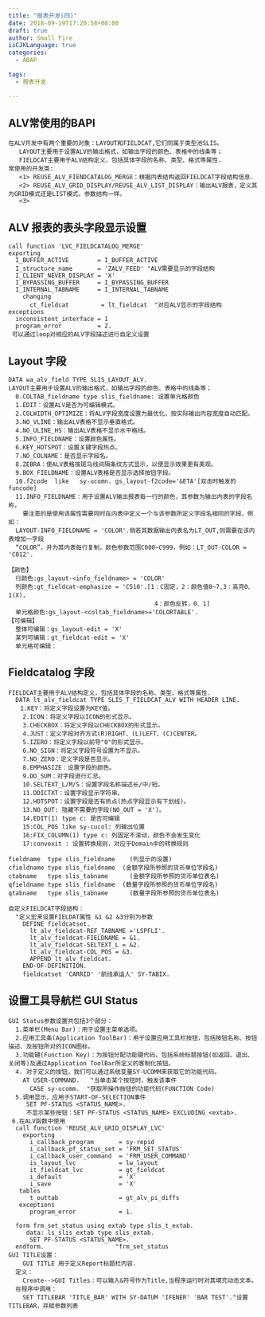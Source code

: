 ```yaml
---
title: "报表开发(四)"
date: 2018-09-19T17:20:58+08:00
draft: true
author: Small Fire
isCJKLanguage: true
categories: 
  - ABAP

tags: 
  - 报表开发

---
```




##  ALV常使用的BAPI

    在ALV开发中有两个重要的对象：LAYOUT和FIELDCAT,它们同属于类型池SLIS。
       LAYOUT主要用于设置ALV的输出格式，如输出字段的颜色、表格中的线条等；
       FIELDCAT主要用于ALV结构定义，包括具体字段的名称、类型、格式等属性.
    常使用的开发类:
       <1> REUSE_ALV_FIENDCATALOG_MERGE：根据内表结构返回FIELDCAT字段结构信息.
       <2> REUSE_ALV_GRID_DISPLAY/REUSE_ALV_LIST_DISPLAY：输出ALV报表，定义其为GRID模式还是LIST模式。参数结构一样。
       <3>
## ALV 报表的表头字段显示设置
    call function 'LVC_FIELDCATALOG_MERGE'
    exporting
      I_BUFFER_ACTIVE        = I_BUFFER_ACTIVE
      I_structure_name       = 'ZALV_FEED' "ALV需要显示的字段结构
      I_CLIENT_NEVER_DISPLAY = 'X'
      I_BYPASSING_BUFFER     = I_BYPASSING_BUFFER
      I_INTERNAL_TABNAME     = I_INTERNAL_TABNAME
        changing
          ct_fieldcat         = lt_fieldcat  "对应ALV显示的字段结构
    exceptions
      inconsistent_interface = 1
      program_error          = 2.
     可以通过loop对相应的ALV字段描述进行自定义设置

## Layout 字段
    DATA wa_alv_field TYPE SLIS_LAYOUT_ALV.
    LAYOUT主要用于设置ALV的输出格式，如输出字段的颜色、表格中的线条等；
      0.COLTAB_fieldname type slis_fieldname: 设置单元格颜色
      1.EDIT：设置ALV是否为可编辑模式。
      2.COLWIDTH_OPTIMIZE：将ALV字段宽度设置为最优化，按实际输出内容宽度自动匹配。
      3.NO_VLINE：输出ALV表格不显示垂直格式。
      4.NO_ULINE_HS：输出ALV表格不显示水平格线。
      5.INFO_FIELDNAME：设置颜色属性。
      6.KEY_HOTSPOT：设置关键字段热点。
      7.NO_COLNAME：是否显示字段名。
      8.ZEBRA：使ALV表格按斑马线间隔条纹方式显示，以便显示效果更有美观。
      9.BOX_FIELDNAME：设置ALV表格是否显示选择按钮字段。
      10.f2code  like   sy-ucomn. gs_layout-f2code='&ETA'[双击时触发的funcode]
      11.INFO_FIELDNAME：用于设置ALV输出报表每一行的颜色，其参数为输出内表的字段名称，
        要注意的是使用该属性需要同时在内表中定义一个与该参数所定义字段名相同的字段，例如：
      LAYOUT-INFO_FIELDNAME = 'COLOR'.倘若其数据输出内表名为LT_OUT,则需要在该内表增加一字段
      “COLOR”，并为其内表每行复制，颜色参数范围C000~C999，例如：LT_OUT-COLOR = 'C012'.
    
    【颜色】
      行颜色:gs_layout-<info_fieldname> = 'COLOR'
      列颜色:gt_fieldcat-emphasize = 'C510'.[1：C固定，2：颜色值0~7,3：高亮0、1(X)，
                                             4：颜色反转，0、1]
      单元格颜色:gs_layout-<coltab_fieldname>='COLORTABLE'.
    【可编辑】
      整体可编辑：gs_layout-edit = 'X' 
      某列可编辑：gt_fieldcat-edit = 'X'
      单元格可编辑：
## Fieldcatalog 字段
    FIELDCAT主要用于ALV结构定义，包括具体字段的名称、类型、格式等属性.
      DATA lt_alv_fieldcat TYPE SLIS_T_FIELDCAT_ALV WITH HEADER LINE.
    　　1.KEY：将定义字段设置为KEY值。
        2.ICON：将定义字段以ICON的形式显示。
        3.CHECKBOX：将定义字段以CHECKBOX的形式显示。
        4.JUST：定义字段对齐方式(R)RIGHT、(L)LEFT、(C)CENTER。
        5.IZERO：将定义字段以前导"0"的形式显示。
        6.NO_SIGN：将定义字段符号设置为不显示。
        7.NO_ZERO：定义字段是否显示。
        8.EMPHASIZE：设置字段的颜色。
        9.DO_SUM：对字段进行汇总。
        10.SELTEXT_L/M/S：设置字段名称描述长/中/短。
        11.DDICTXT：设置字段显示字符串。
        12.HOTSPOT：设置字段是否有热点(热点字段显示有下划线)。
        13.NO_OUT: 隐藏不需要的字段(NO_OUT = 'X')。
        14.EDIT(1) type c: 是否可编辑
        15:COL_POS like sy-cucol: 列输出位置
        16:FIX_COLUMN(1) type c: 列固定不滚动，颜色不会发生变化
        17:convexit : 设置转换规则，对应于Domain中的转换规则	
    
    fieldname  type slis_fieldname    (列显示的设置)
    cfieldname type slis_fieldname	(金额字段所参照的货币单位字段名)
    ctabname   type slis_tabname	  (金额字段所参照的货币单位表名)
    qfieldname type slis_fieldname	(数量字段所参照的货币单位字段名)
    qtabname   type slis_tabname	  (数量字段所参照的货币单位表名)
    
    自定义FIELDCAT字段结构：
      "定义宏来设置FIELDAT属性 &1 &2 &3分别为参数
        DEFINE fieldcatset.
          lt_alv_fieldcat-REF_TABNAME ='LSPFLI'.
          lt_alv_fieldcat-FIELDNAME = &1.
          lt_alv_fieldcat-SELTEXT_L = &2.
          lt_alv_fieldcat-COL_POS = &3.
          APPEND lt_alv_fieldcat.
        END-OF-DEFINITION.
        fieldcatset 'CARRID' '航线承运人' SY-TABIX.
## 设置工具导航栏 GUI Status
    GUI Status参数设置共包括3个部分：
      1.菜单栏(Menu Bar)：用于设置主菜单选项。
      2.应用工具条(Application ToolBar)：用于设置应用工具栏按钮，包括按钮名称、按钮描述、及按钮所对的ICON图标。
      3.功能键(Function Key)：为按钮分配功能键代码，包括系统标题按钮(如返回、退出、关闭等)及通过Application ToolBar所定义的客制化按钮。
      4. 对于定义的按钮，我们可以通过系统变量SY-UCOMM来获取它的功能代码。
        AT USER-COMMAND.   "当单击某个按钮时，触发该事件
          CASE sy-ucomm.  "获取所操作按钮的功能代码(FUNCTION Code)
      5.调用显示，应用于START-OF-SELECTION事件
         SET PF-STATUS <STATUS_NAME>.
         不显示某些按钮：SET PF-STATUS <STATUS_NAME> EXCLUDING <extab>.
     6.在ALV函数中使用
      call function 'REUSE_ALV_GRID_DISPLAY_LVC'
        exporting
          i_callback_program       = sy-repid 
          i_callback_pf_status_set = 'FRM_SET_STATUS'
          i_callback_user_command  = 'FRM_USER_COMMAND'
          is_layout_lvc            = lw_layout
          it_fieldcat_lvc          = gt_fieldcat
          i_default                = 'X'
          i_save                   = 'X'
       tables
          t_outtab                 = gt_alv_pi_diffs
       exceptions
          program_error            = 1.
    
      form frm_set_status using extab type slis_t_extab.
         data: ls_slis_extab type slis_extab.
          SET PF-STATUS <STATUS_NAME>.
      endform.                    "frm_set_status
    GUI TITLE设置：
        GUI TITLE 用于定义Report标题栏内容.
      定义：
        Create-->GUI Titles：可以输入&符号作为Title,当程序运行时对其填充动态文本。
      在程序中调用：
        SET TITLEBAR 'TITLE_BAR' WITH SY-DATUM 'IFENER' 'BAR TEST'."设置TITLEBAR，并赋参数列表 




